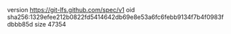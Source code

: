 version https://git-lfs.github.com/spec/v1
oid sha256:1329efee212b0822fd5414642db69e8e53a6fc6febb9134f7b4f0983fdbbb85d
size 47354
